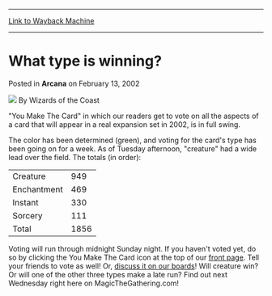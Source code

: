 
---
[Link to Wayback Machine](https://web.archive.org/web/20211027045014/https://magic.wizards.com/en/articles/archive/what-type-winning-2002-02-13)

[_metadata_:author]:- "Wizards of the Coast"
[_metadata_:description]:- "`You Make The Card` in which our readers get to vote on all the aspects of a card that will appear in a real expansion set in 2002, is in full swing. The color has been determined (green), and voting for the card's type has been going on for a week. As of Tuesday afternoon, `creature` had a wide lead over the field. The totals (in order):  Creature 949 Enchantment 469 Instant"
[_metadata_:generator]:- "Drupal 7 (http://drupal.org)"
[_metadata_:node]:- "605301"
[_metadata_:publish_date]:- "2002-02-13"
[_metadata_:source]:- "div-main-content"
[_metadata_:title]:- "What type is winning?"
[_metadata_:wayback_capture_timestamp]:- "2021-10-27 04:50:14"
[_metadata_:wayback_raw_url]:- "https://web.archive.org/web/20211027045014id_/https://magic.wizards.com/en/articles/archive/what-type-winning-2002-02-13"
[_metadata_:wayback_url]:- "https://magic.wizards.com/en/articles/archive/what-type-winning-2002-02-13"
---


What type is winning?
=====================



 Posted in **Arcana**
 on February 13, 2002 






![](https://media.magic.wizards.com/styles/auth_small/public/images/person/wizards_author.jpg)
By Wizards of the Coast












"You Make The Card" in which our readers get to vote on all the aspects of a card that will appear in a real expansion set in 2002, is in full swing.


The color has been determined (green), and voting for the card's type has been going on for a week. As of Tuesday afternoon, "creature" had a wide lead over the field. The totals (in order):




|  |  |
| --- | --- |
| Creature | 949 |
| Enchantment | 469 |
| Instant | 330 |
| Sorcery | 111 |
| Total | 1856 |

Voting will run through midnight Sunday night. If you haven't voted yet, do so by clicking the You Make The Card icon at the top of our [front page](http://archive.wizards.com/default.asp?x=mtgcom/welcome). Tell your friends to vote as well! Or, [discuss it on our boards](http://boards.wizards.com/tcg-bin/ultimatebb.cgi?ubb=get_topic&f=28&t=007843)! Will creature win? Or will one of the other three types make a late run? Find out next Wednesday right here on MagicTheGathering.com!








